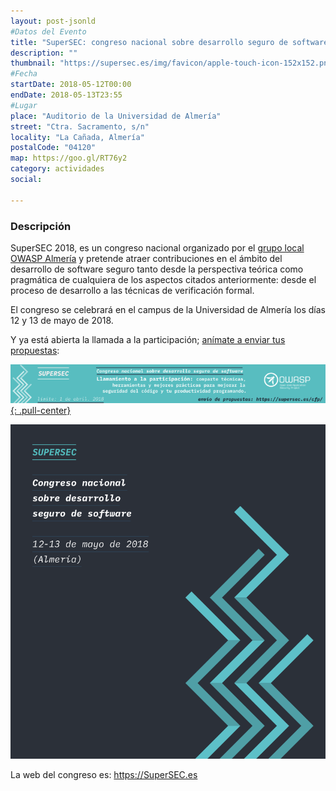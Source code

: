 ```yaml
---
layout: post-jsonld
#Datos del Evento
title: "SuperSEC: congreso nacional sobre desarrollo seguro de software"
description: ""
thumbnail: "https://supersec.es/img/favicon/apple-touch-icon-152x152.png"
#Fecha
startDate: 2018-05-12T00:00
endDate: 2018-05-13T23:55
#Lugar
place: "Auditorio de la Universidad de Almería"
street: "Ctra. Sacramento, s/n"
locality: "La Cañada, Almería"
postalCode: "04120"
map: https://goo.gl/RT76y2
category: actividades
social:

---
```


### Descripción

SuperSEC 2018, es un congreso nacional organizado por el [grupo local OWASP Almería](https://www.owasp.org/index.php/Almeria) y pretende atraer contribuciones en el ámbito del desarrollo de software seguro tanto desde la perspectiva teórica como pragmática de cualquiera de los aspectos citados anteriormente: desde el proceso de desarrollo a las técnicas de verificación formal.

El congreso se celebrará en el campus de la Universidad de Almería los días 12 y 13 de mayo de 2018.

Y ya está abierta la llamada a la participación; [anímate a enviar tus propuestas](https://supersec.es/cfp/):

[![CFP SuperSEC](/recursos/2018-05-12/SuperSEC-cfp.png){: .pull-center}](https://supersec.es/cfp/)


[![SuperSEC](/recursos/2018-05-12/SuperSEC-cartel.png)](https://supersec.es/)

La web del congreso es: <https://SuperSEC.es>
